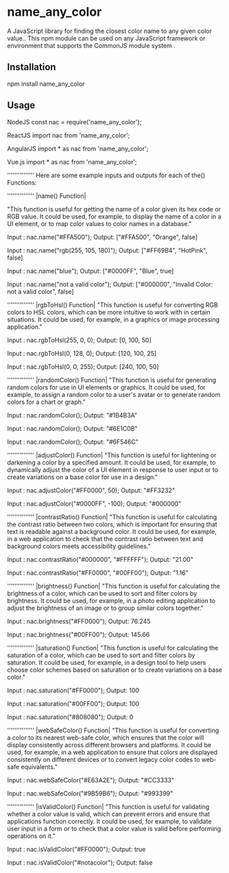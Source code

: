 # name_any_color

A JavaScript library for finding the closest color name to any given color value..
This npm module can be used on any JavaScript framework or environment that supports the CommonJS module system .

## Installation

npm install name_any_color

## Usage

NodeJS
const nac = require('name_any_color');

ReactJS
import nac from 'name_any_color';

AngularJS
import \* as nac from 'name_any_color';

Vue.js
import \* as nac from 'name_any_color';

'''''''''''''''
Here are some example inputs and outputs for each of the() Functions:

'''''''''''''''
|name() Function|

"This function is useful for getting the name of a color given its hex code or RGB value. It could be used, for example, to display the name of a color in a UI element, or to map color values to color names in a database."

Input : nac.name("#FFA500");
Output: ["#FFA500", "Orange", false]

Input : nac.name("rgb(255, 105, 180)");
Output: ["#FF69B4", "HotPink", false]

Input : nac.name("blue");
Output: ["#0000FF", "Blue", true]

Input : nac.name("not a valid color");
Output: ["#000000", "Invalid Color: not a valid color", false]

'''''''''''''''
|rgbToHsl() Function|
"This function is useful for converting RGB colors to HSL colors, which can be more intuitive to work with in certain situations. It could be used, for example, in a graphics or image processing application."

Input : nac.rgbToHsl(255, 0, 0);
Output: [0, 100, 50]

Input : nac.rgbToHsl(0, 128, 0);
Output: [120, 100, 25]

Input : nac.rgbToHsl(0, 0, 255);
Output: [240, 100, 50]

'''''''''''''''
|randomColor() Function|
"This function is useful for generating random colors for use in UI elements or graphics. It could be used, for example, to assign a random color to a user's avatar or to generate random colors for a chart or graph."

Input : nac.randomColor();
Output: "#1B4B3A"

Input : nac.randomColor();
Output: "#6E1C0B"

Input : nac.randomColor();
Output: "#6F546C"

'''''''''''''''
|adjustColor() Function|
"This function is useful for lightening or darkening a color by a specified amount. It could be used, for example, to dynamically adjust the color of a UI element in response to user input or to create variations on a base color for use in a design."

Input : nac.adjustColor("#FF0000", 50);
Output: "#FF3232"

Input : nac.adjustColor("#0000FF", -100);
Output: "#000000"

'''''''''''''''
|contrastRatio() Function|
"This function is useful for calculating the contrast ratio between two colors, which is important for ensuring that text is readable against a background color. It could be used, for example, in a web application to check that the contrast ratio between text and background colors meets accessibility guidelines."

Input : nac.contrastRatio("#000000", "#FFFFFF");
Output: "21.00"

Input : nac.contrastRatio("#FF0000", "#00FF00");
Output: "1.16"

'''''''''''''''
|brightness() Function|
"This function is useful for calculating the brightness of a color, which can be used to sort and filter colors by brightness. It could be used, for example, in a photo editing application to adjust the brightness of an image or to group similar colors together."

Input : nac.brightness("#FF0000");
Output: 76.245

Input : nac.brightness("#00FF00");
Output: 145.66

'''''''''''''''
|saturation() Function|
"This function is useful for calculating the saturation of a color, which can be used to sort and filter colors by saturation. It could be used, for example, in a design tool to help users choose color schemes based on saturation or to create variations on a base color."

Input : nac.saturation("#FF0000");
Output: 100

Input : nac.saturation("#00FF00");
Output: 100

Input : nac.saturation("#808080");
Output: 0

'''''''''''''''
|webSafeColor() Function|
"This function is useful for converting a color to its nearest web-safe color, which ensures that the color will display consistently across different browsers and platforms. It could be used, for example, in a web application to ensure that colors are displayed consistently on different devices or to convert legacy color codes to web-safe equivalents."

Input : nac.webSafeColor("#E63A2E");
Output: "#CC3333"

Input : nac.webSafeColor("#9B59B6");
Output: "#993399"

'''''''''''''''
|isValidColor() Function|
"This function is useful for validating whether a color value is valid, which can prevent errors and ensure that applications function correctly. It could be used, for example, to validate user input in a form or to check that a color value is valid before performing operations on it."

Input : nac.isValidColor("#FF0000");
Output: true

Input : nac.isValidColor("#notacolor");
Output: false

```

```

```

```
